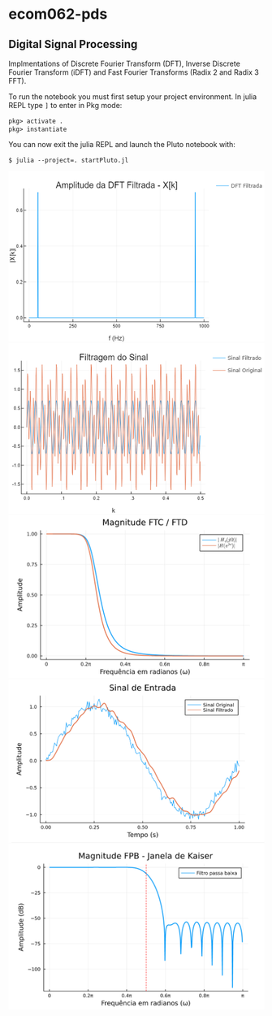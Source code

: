 # ecom062-pds
## Digital Signal Processing

Implmentations of Discrete Fourier Transform (DFT), Inverse Discrete Fourier Transform (iDFT) and Fast Fourier Transforms (Radix 2 and Radix 3 FFT).

To run the notebook you must first setup your project environment. In julia REPL type `]` to enter in Pkg mode:

```console
pkg> activate .
pkg> instantiate
```

You can now exit the julia REPL and launch the Pluto notebook with:

```console
$ julia --project=. startPluto.jl
```

![](./imgs/dft.png)
![](./imgs/filtragem.png)
![](./imgs/butter-filter.png)
![](./imgs/filter-signal.png)
![](./imgs/kaiser-filter.png)
